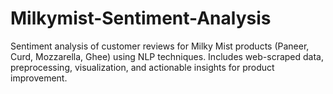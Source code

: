 # Milkymist-Sentiment-Analysis
Sentiment analysis of customer reviews for Milky Mist products (Paneer, Curd, Mozzarella, Ghee) using NLP techniques. Includes web-scraped data, preprocessing, visualization, and actionable insights for product improvement.
